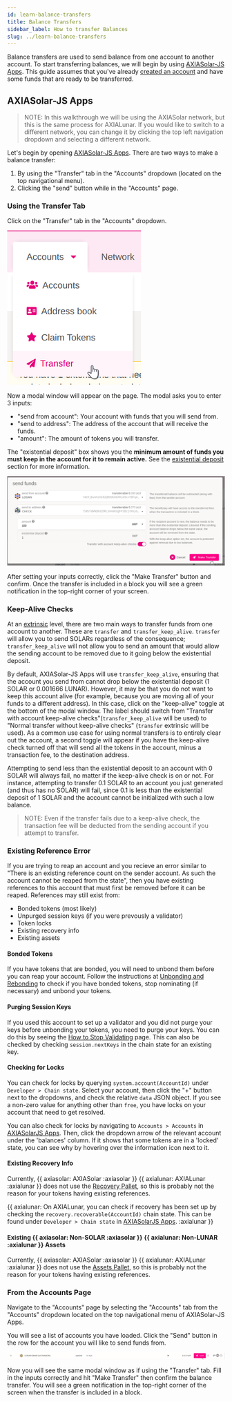 ```yaml
---
id: learn-balance-transfers
title: Balance Transfers
sidebar_label: How to transfer Balances
slug: ../learn-balance-transfers
---
```


Balance transfers are used to send balance from one account to another account. To start
transferring balances, we will begin by using [AXIASolar-JS Apps][]. This guide assumes that you've
already [created an account](learn-account-generation.md) and have some funds that are ready to be
transferred.

## AXIASolar-JS Apps

> NOTE: In this walkthrough we will be using the AXIASolar network, but this is the same process for
> AXIALunar. If you would like to switch to a different network, you can change it by clicking the top
> left navigation dropdown and selecting a different network.

Let's begin by opening [AXIASolar-JS Apps][]. There are two ways to make a balance transfer:

1. By using the "Transfer" tab in the "Accounts" dropdown (located on the top navigational menu).
2. Clicking the "send" button while in the "Accounts" page.

### Using the Transfer Tab

Click on the "Transfer" tab in the "Accounts" dropdown.

![transfer](../assets/transfer-1.png)

Now a modal window will appear on the page. The modal asks you to enter 3 inputs:

- "send from account": Your account with funds that you will send from.
- "send to address": The address of the account that will receive the funds.
- "amount": The amount of tokens you will transfer.

The "existential deposit" box shows you the **minimum amount of funds you must keep in the account
for it to remain active.** See the [existential deposit][] section for more information.

![transfer](../assets/transfer-2.png)

After setting your inputs correctly, click the "Make Transfer" button and confirm. Once the transfer
is included in a block you will see a green notification in the top-right corner of your screen.

### Keep-Alive Checks

At an [extrinsic](../general/glossary.md#extrinsic) level, there are two main ways to transfer funds from one
account to another. These are `transfer` and `transfer_keep_alive`. `transfer` will allow you to
send SOLARs regardless of the consequence; `transfer_keep_alive` will not allow you to send an amount
that would allow the sending account to be removed due to it going below the existential deposit.

By default, AXIASolar-JS Apps will use `transfer_keep_alive`, ensuring that the account you send from
cannot drop below the existential deposit (1 SOLAR or 0.001666 LUNAR). However, it may be that you do
not want to keep this account alive (for example, because you are moving all of your funds to a
different address). In this case, click on the "keep-alive" toggle at the bottom of the modal
window. The label should switch from "Transfer with account keep-alive checks"(`transfer_keep_alive`
will be used) to "Normal transfer without keep-alive checks" (`transfer` extrinsic will be used). As
a common use case for using normal transfers is to entirely clear out the account, a second toggle
will appear if you have the keep-alive check turned off that will send all the tokens in the
account, minus a transaction fee, to the destination address.

Attempting to send less than the existential deposit to an account with 0 SOLAR will always fail, no
matter if the keep-alive check is on or not. For instance, attempting to transfer 0.1 SOLAR to an
account you just generated (and thus has no SOLAR) will fail, since 0.1 is less than the existential
deposit of 1 SOLAR and the account cannot be initialized with such a low balance.

> NOTE: Even if the transfer fails due to a keep-alive check, the transaction fee will be deducted
> from the sending account if you attempt to transfer.

### Existing Reference Error

<!-- These will be useful for future updates to this section: -->
<!-- https://github.com/substrate-developer-hub/substrate-developer-hub.github.io/issues/965 -->
<!-- https://github.com/axia-tech/axiasolar-wiki/issues/1101 -->

If you are trying to reap an account and you recieve an error similar to "There is an existing
reference count on the sender account. As such the account cannot be reaped from the state", then
you have existing references to this account that must first be removed before it can be reaped.
References may still exist from:

- Bonded tokens (most likely)
- Unpurged session keys (if you were prevously a validator)
- Token locks
- Existing recovery info
- Existing assets

#### Bonded Tokens

If you have tokens that are bonded, you will need to unbond them before you can reap your account.
Follow the instructions at [Unbonding and Rebonding](../maintain/maintain-guides-how-to-unbond.md) to check if
you have bonded tokens, stop nominating (if necessary) and unbond your tokens.

#### Purging Session Keys

If you used this account to set up a validator and you did not purge your keys before unbonding your
tokens, you need to purge your keys. You can do this by seeing the
[How to Stop Validating](../maintain/maintain-guides-how-to-stop-validating.md) page. This can also be checked
by checking `session.nextKeys` in the chain state for an existing key.

#### Checking for Locks

You can check for locks by querying `system.account(AccountId)` under `Developer > Chain state`.
Select your account, then click the "+" button next to the dropdowns, and check the relative `data`
JSON object. If you see a non-zero value for anything other than `free`, you have locks on your
account that need to get resolved.

You can also check for locks by navigating to `Accounts > Accounts` in
[AXIASolarJS Apps](https://axiasolar.js.org/apps/#/). Then, click the dropdown arrow of the relevant
account under the 'balances' column. If it shows that some tokens are in a 'locked' state, you can
see why by hovering over the information icon next to it.

#### Existing Recovery Info

Currently, {{ axiasolar: AXIASolar :axiasolar }} {{ axialunar: AXIALunar :axialunar }} does not use the
[Recovery Pallet](https://substrate.dev/docs/en/knowledgebase/runtime/frame#recovery), so this is
probably not the reason for your tokens having existing references.

{{ axialunar: On AXIALunar, you can check if recovery has been set up by checking the `recovery.recoverable(AccountId)`
chain state. This can be found under `Developer > Chain state` in [AXIASolarJS Apps][axiasolar-js apps]. :axialunar }}

#### Existing {{ axiasolar: Non-SOLAR :axiasolar }} {{ axialunar: Non-LUNAR :axialunar }} Assets

Currently, {{ axiasolar: AXIASolar :axiasolar }} {{ axialunar: AXIALunar :axialunar }} does not use the
[Assets Pallet](https://substrate.dev/docs/en/knowledgebase/runtime/frame#assets), so this is
probably not the reason for your tokens having existing references.

### From the Accounts Page

Navigate to the "Accounts" page by selecting the "Accounts" tab from the "Accounts" dropdown located
on the top navigational menu of AXIASolar-JS Apps.

You will see a list of accounts you have loaded. Click the "Send" button in the row for the account
you will like to send funds from.

![transfer](../assets/transfer-3.png)

Now you will see the same modal window as if using the "Transfer" tab. Fill in the inputs correctly
and hit "Make Transfer" then confirm the balance transfer. You will see a green notification in the
top-right corner of the screen when the transfer is included in a block.

[axiasolar-js apps]: https://axiasolar.js.org/apps
[existential deposit]: ../build/build-protocol-info.md#existential-deposit
